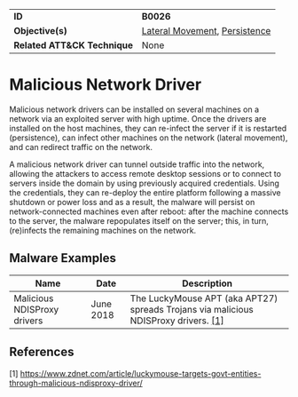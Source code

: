|||
|---|---|
|**ID**|**B0026**|
|**Objective(s)**|[Lateral Movement](https://github.com/MBCProject/mbc-markdown/tree/master/lateral-movement), [Persistence](https://github.com/MBCProject/mbc-markdown/tree/master/persistence)|
|**Related ATT&CK Technique**|None|


Malicious Network Driver
========================
Malicious network drivers can be installed on several machines on a network via an exploited server with high uptime. Once the drivers are installed on the host machines, they can re-infect the server if it is restarted (persistence), can infect other machines on the network (lateral movement), and can redirect traffic on the network. 

A malicious network driver can tunnel outside traffic into the network, allowing the attackers to access remote desktop sessions or to connect to servers inside the domain by using previously acquired credentials. Using the credentials, they can re-deploy the entire platform following a massive shutdown or power loss and as a result, the malware will persist on network-connected machines even after reboot: after the machine connects to the server, the malware repopulates itself on the server; this, in turn, (re)infects the remaining machines on the network.  

Malware Examples
----------------
|Name|Date|Description|
|---|---|---|
|Malicious NDISProxy drivers|June 2018|The LuckyMouse APT (aka APT27) spreads Trojans via malicious NDISProxy drivers. [[1]](#1)|

References
----------
<a name="1">[1]</a> https://www.zdnet.com/article/luckymouse-targets-govt-entities-through-malicious-ndisproxy-driver/
